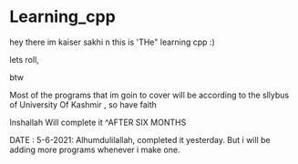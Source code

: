 # Learning_cpp

hey there im kaiser sakhi n  this is 'THe" learning cpp :)

lets roll,

btw

Most of the programs that im goin to cover will be according to the sllybus of University Of Kashmir , so have faith 

Inshallah Will complete it
^AFTER SIX MONTHS 

DATE : 5-6-2021: Alhumdulilallah, completed it yesterday. But i will be adding more programs whenever i make one.
